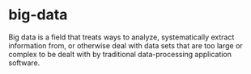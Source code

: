# big-data
Big data is a field that treats ways to analyze, systematically extract information from, or otherwise deal with data sets that are too large or complex to be dealt with by traditional data-processing application software.

